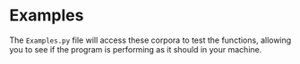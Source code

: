Examples
=======

The `Examples.py` file will access these corpora to test the functions, allowing you to see if the program is performing as it should in your machine.
